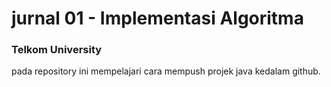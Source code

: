 # jurnal 01 - Implementasi Algoritma
<h3>Telkom University</h3>
<p>pada repository ini mempelajari cara mempush projek java kedalam github.</p>
